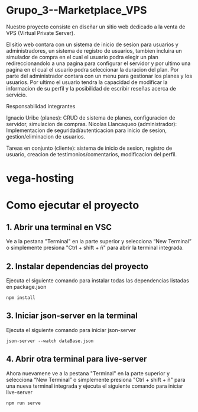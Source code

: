 # Grupo_3--Marketplace_VPS

Nuestro proyecto consiste en diseñar un sitio web dedicado a la venta de VPS (Virtual Private Server).

El sitio web contara con un sistema de inicio de sesion para usuarios y administradores, un sistema de registro de usuarios, tambien incluira un simulador de compra en el cual el usuario podra elegir un plan redireccionandolo a una pagina para configurar el servidor y por ultimo una pagina en el cual el usuario podra seleccionar la duracion del plan. Por parte del administrador contara con un menu para gestionar los planes y los usuarios. Por ultimo el usuario tendra la capacidad de modificar la informacion de su perfil y la posibilidad de escribir reseñas acerca de servicio.

Responsabilidad integrantes

Ignacio Uribe (planes): CRUD de sistema de planes, configuracion de servidor, simulacion de compras.
Nicolas Llancaqueo (administrador): Implementacion de seguridad/autenticacion para inicio de sesion, gestion/eliminacion de usuarios.

Tareas en conjunto (cliente): sistema de inicio de sesion, registro de usuario, creacion de testimonios/comentarios, modificacion del perfil.


# vega-hosting

# Como ejecutar el proyecto

## 1. Abrir una terminal en VSC

Ve a la pestana "Terminal" en la parte superior y selecciona “New Terminal” o simplemente presiona "Ctrl + shift + ñ" para abrir la terminal integrada.

## 2. Instalar dependencias del proyecto

Ejecuta el siguiente comando para instalar todas las dependencias listadas en package.json 

```
npm install
```

## 3. Iniciar json-server en la terminal

Ejecuta el siguiente comando para iniciar json-server

```
json-server --watch dataBase.json
```

## 4. Abrir otra terminal para live-server

Ahora nuevamene ve a la pestana "Terminal" en la parte superior y selecciona “New Terminal” o simplemente presiona "Ctrl + shift + ñ" para una nueva terminal integrada y ejecuta el siguiente comando para iniciar live-server

```
npm run serve
```
